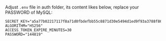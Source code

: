 Adjust `.env` file in auth folder, its content likes below, replace your PASSWORD of MySQL:
```
SECRET_KEY="a5a77b02217117f8a71d0fbdefbb55c8871d30e5494d1ed9f93a3788f868a174"
ALGORITHM="HS256"
ACCESS_TOKEN_EXPIRE_MINUTES=30
PASSWORD="144819"
```